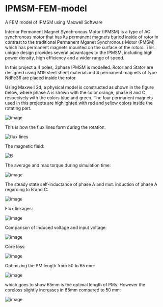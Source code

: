 # IPMSM-FEM-model
A FEM model of IPMSM using Maxwell Software

Interior Permanent Magnet Synchronous Motor (IPMSM) is a type of AC synchronous motor that has its permanent magnets buried inside of rotor in contrast to the traditional Permanent Mganet Synchronous Motor (PMSM) which has permanent magnets mounted on the surface of the rotors. This unique design provides several advantages to the IPMSM, including high power density, high efficiency and a wider range of speed.

In this project a 4 poles, 3phase IPMSM is modelled. Rotor and Stator are designed using M19 steel sheet material and 4 permanent magnets of type NdFe36 are placed inside the rotor. 

Using Maxwell 2d, a physical model is constructed as shown in the figure below, where phase A is shown with the color orange, phase B and C respecively with the colors blue and green. The four permanent magnets used in this projects are highlighted with red and yellow colors inside the rotating part.


![image](https://github.com/Ahsnazari/IPMSM-FEM-model/assets/118515566/37e99579-5b23-47c1-8e19-dfdbb13b01dd)

This is how the flux lines form during the rotation:

![flux lines](https://github.com/Ahsnazari/IPMSM-FEM-model/assets/118515566/081bb9a8-567a-4394-8ce4-91dab08e7ca3)

The magnetic field:

![B](https://github.com/Ahsnazari/IPMSM-FEM-model/assets/118515566/4687a4b8-28c0-472c-bc26-fe3e09b90aa3)

The average and max torque during simulation time: 

![image](https://github.com/Ahsnazari/IPMSM-FEM-model/assets/118515566/c0c5d419-2f50-4f4f-92e3-2fdb71a50497)

The steady state self-inductance of phase A and mut. induction of phase A regarding to B and C:

![image](https://github.com/Ahsnazari/IPMSM-FEM-model/assets/118515566/a33e66ab-4454-4dd0-a5b3-492689e03b28)

Flux linkages:

![image](https://github.com/Ahsnazari/IPMSM-FEM-model/assets/118515566/eae9d024-c2ba-42c9-8dfe-55298cf6ddf1)

Comparison of Induced voltage and input voltage:

![image](https://github.com/Ahsnazari/IPMSM-FEM-model/assets/118515566/feea8bb7-10ce-4fe2-9cfd-586401d9aed3)

Core loss:

![image](https://github.com/Ahsnazari/IPMSM-FEM-model/assets/118515566/62dad484-b723-4da8-9ab2-391f4325a98b)

Optimizing the PM length from 50 to 65 mm:

![image](https://github.com/Ahsnazari/IPMSM-FEM-model/assets/118515566/a1f46d3f-0c3f-4bd8-b979-a223abd0589e)

which goes to show 65mm is the optimal length of PMs. However the coreloss slightly increases in 65mm compared to 50 mm:

![image](https://github.com/Ahsnazari/IPMSM-FEM-model/assets/118515566/d02ecbf6-c4b3-4b7b-859b-f96742c8b120)







